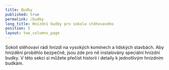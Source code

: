 ```yaml
---
title: Budky
published: true
permalink: /budky
long_title: Hnízdní budky pro sokola stěhovavého
position: 5
layout: two_columns_page
---
```

Sokoli stěhovaví rádi hnízdí na vysokých komínech a lidských stavbách. Aby hnízdění proběhlo bezpečně, jsou zde pro ně instalovány speciální hnízdní budky. V této sekci si můžete přečíst historii i detaily k jednotlivým hnízdním budkám.
